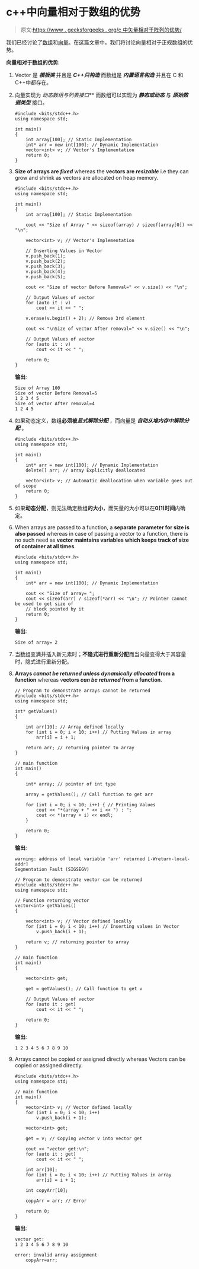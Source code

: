 # c++中向量相对于数组的优势

> 原文:[https://www . geeksforgeeks . org/c 中矢量相对于阵列的优势/](https://www.geeksforgeeks.org/advantages-of-vector-over-array-in-c/)

我们已经讨论了[数组](https://www.geeksforgeeks.org/introduction-to-arrays/)和[向量](https://www.geeksforgeeks.org/vector-in-cpp-stl/)。在这篇文章中，我们将讨论向量相对于正规数组的优势。

**向量相对于数组的优势**:

1.  Vector 是 ***模板类*** 并且是 ***C++只构造*** 而数组是 ***内置语言构造*** 并且在 C 和 C++中都存在。
2.  向量实现为 ***动态数组*与*列表接口*** 而数组可以实现为 ***静态或动态*** 与 ***原始数据类型*** 接口。

    ```
    #include <bits/stdc++.h>
    using namespace std;

    int main()
    {
        int array[100]; // Static Implementation
        int* arr = new int[100]; // Dynamic Implementation
        vector<int> v; // Vector's Implementation
        return 0;
    }
    ```

3.  **Size of arrays are *fixed*** whereas the **vectors are *resizable*** i.e they can grow and shrink as vectors are allocated on heap memory.

    ```
    #include <bits/stdc++.h>
    using namespace std;

    int main()
    {
        int array[100]; // Static Implementation

        cout << "Size of Array " << sizeof(array) / sizeof(array[0]) << "\n";

        vector<int> v; // Vector's Implementation

        // Inserting Values in Vector
        v.push_back(1);
        v.push_back(2);
        v.push_back(3);
        v.push_back(4);
        v.push_back(5);

        cout << "Size of vector Before Removal=" << v.size() << "\n";

        // Output Values of vector
        for (auto it : v)
            cout << it << " ";

        v.erase(v.begin() + 2); // Remove 3rd element

        cout << "\nSize of vector After removal=" << v.size() << "\n";

        // Output Values of vector
        for (auto it : v)
            cout << it << " ";

        return 0;
    }
    ```

    **输出**:

    ```
    Size of Array 100
    Size of vector Before Removal=5
    1 2 3 4 5 
    Size of vector After removal=4
    1 2 4 5

    ```

4.  如果动态定义，数组**必须被*显式解除分配*** ，而向量是 ***自动从堆内存中解除分配*** 。

    ```
    #include <bits/stdc++.h>
    using namespace std;

    int main()
    {
        int* arr = new int[100]; // Dynamic Implementation
        delete[] arr; // array Explicitly deallocated

        vector<int> v; // Automatic deallocation when variable goes out of scope
        return 0;
    }
    ```

5.  如果**动态分配**，则无法确定数组**的大小**，而矢量的大小可以在**0(1)时间**内确定。
6.  When arrays are passed to a function, a **separate parameter for size is also passed** whereas in case of passing a vector to a function, there is no such need as **vector maintains variables which keeps track of size of container at all times**.

    ```
    #include <bits/stdc++.h>
    using namespace std;

    int main()
    {
        int* arr = new int[100]; // Dynamic Implementation

        cout << "Size of array= ";
        cout << sizeof(arr) / sizeof(*arr) << "\n"; // Pointer cannot be used to get size of
        // block pointed by it
        return 0;
    }
    ```

    **输出**:

    ```
    Size of array= 2

    ```

7.  当数组变满并插入新元素时；**不隐式进行重新分配**而当向量变得大于其容量时，隐式进行重新分配。
8.  **Arrays *cannot be returned **unless dynamically allocated*** from a function** whereas v**ectors *can be returned* from a function**.

    ```
    // Program to demonstrate arrays cannot be returned
    #include <bits/stdc++.h>
    using namespace std;

    int* getValues()
    {

        int arr[10]; // Array defined locally
        for (int i = 0; i < 10; i++) // Putting Values in array
            arr[i] = i + 1;

        return arr; // returning pointer to array
    }

    // main function
    int main()
    {

        int* array; // pointer of int type

        array = getValues(); // Call function to get arr

        for (int i = 0; i < 10; i++) { // Printing Values
            cout << "*(array + " << i << ") : ";
            cout << *(array + i) << endl;
        }

        return 0;
    }
    ```

    **输出**:

    ```
    warning: address of local variable 'arr' returned [-Wreturn-local-addr]
    Segmentation Fault (SIGSEGV)

    ```

    ```
    // Program to demonstrate vector can be returned
    #include <bits/stdc++.h>
    using namespace std;

    // Function returning vector
    vector<int> getValues()
    {

        vector<int> v; // Vector defined locally
        for (int i = 0; i < 10; i++) // Inserting values in Vector
            v.push_back(i + 1);

        return v; // returning pointer to array
    }

    // main function
    int main()
    {

        vector<int> get;

        get = getValues(); // Call function to get v

        // Output Values of vector
        for (auto it : get)
            cout << it << " ";

        return 0;
    }
    ```

    **输出**:

    ```
    1 2 3 4 5 6 7 8 9 10 

    ```

9.  Arrays cannot be copied or assigned directly whereas Vectors can be copied or assigned directly.

    ```
    #include <bits/stdc++.h>
    using namespace std;

    // main function
    int main()
    {
        vector<int> v; // Vector defined locally
        for (int i = 0; i < 10; i++)
            v.push_back(i + 1);

        vector<int> get;

        get = v; // Copying vector v into vector get

        cout << "vector get:\n";
        for (auto it : get)
            cout << it << " ";

        int arr[10];
        for (int i = 0; i < 10; i++) // Putting Values in array
            arr[i] = i + 1;

        int copyArr[10];

        copyArr = arr; // Error

        return 0;
    }
    ```

    **输出**:

    ```
    vector get:
    1 2 3 4 5 6 7 8 9 10

    error: invalid array assignment
        copyArr=arr;

    ```